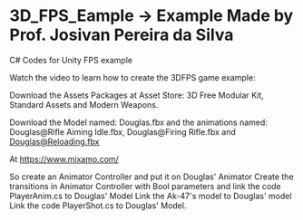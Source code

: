 # 3D_FPS_Eample -> Example Made by Prof. Josivan Pereira da Silva
C# Codes for Unity FPS example

Watch the video to learn how to create the 3DFPS game example:

Download the Assets Packages at Asset Store: 3D Free Modular Kit, Standard Assets and Modern Weapons.

Download the Model named:
  Douglas.fbx 
and the animations named:
  Douglas@Rifle Aiming Idle.fbx,
  Douglas@Firing Rifle.fbx and
  Douglas@Reloading.fbx
  
At https://www.mixamo.com/

So create an Animator Controller and put it on Douglas' Animator
Create the transitions in Animator Controller with Bool parameters and link the code PlayerAnim.cs to Douglas' Model
Link the Ak-47's model to Douglas' model
Link the code PlayerShot.cs to Douglas' Model.

